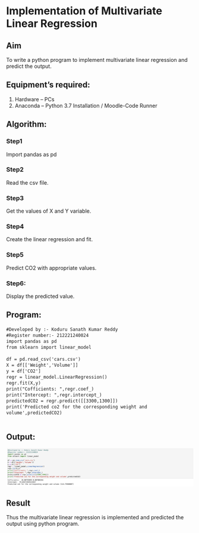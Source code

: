 # Implementation of Multivariate Linear Regression
## Aim
To write a python program to implement multivariate linear regression and predict the output.
## Equipment’s required:
1.	Hardware – PCs
2.	Anaconda – Python 3.7 Installation / Moodle-Code Runner
## Algorithm:
### Step1
Import pandas as pd

### Step2
Read the csv file.

### Step3
Get the values of X and Y variable.

### Step4
Create the linear regression and fit.

### Step5
Predict CO2 with appropriate values.
### Step6:
Display the predicted value.
## Program:
```
#Developed by :- Koduru Sanath Kumar Reddy
#Register number:- 212221240024
import pandas as pd
from sklearn import linear_model

df = pd.read_csv('cars.csv')
X = df[['Weight','Volume']]
y = df['CO2']
regr = linear_model.LinearRegression()
regr.fit(X,y)
print("Cofficients: ",regr.coef_)
print("Intercept: ",regr.intercept_)
predictedCO2 = regr.predict([[3300,1300]])
print('Predicted co2 for the corresponding weight and volume',predictedCO2)


```
## Output:
![](Multivariate.png)


## Result
Thus the multivariate linear regression is implemented and predicted the output using python program.
